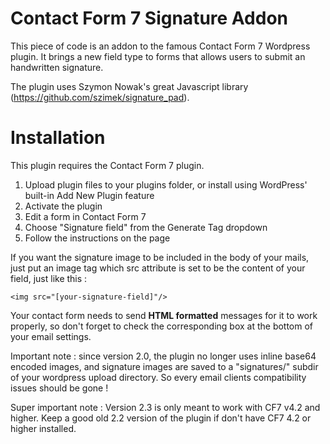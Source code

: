 Contact Form 7 Signature Addon
==============================

This piece of code is an addon to the famous Contact Form 7 Wordpress plugin.
It brings a new field type to forms that allows users to submit an handwritten signature.

The plugin uses Szymon Nowak's great Javascript library (https://github.com/szimek/signature_pad).

# Installation

This plugin requires the Contact Form 7 plugin.

1. Upload plugin files to your plugins folder, or install using WordPress' built-in Add New Plugin feature
2. Activate the plugin
3. Edit a form in Contact Form 7
4. Choose "Signature field" from the Generate Tag dropdown
5. Follow the instructions on the page

If you want the signature image to be included in the body of your mails, just put an image tag which src attribute is set to be the content of your field, just like this :
```
<img src="[your-signature-field]"/>
```
Your contact form needs to send **HTML formatted** messages for it to work properly, so don't forget to check the corresponding box at the bottom of your email settings.

Important note : since version 2.0, the plugin no longer uses inline base64 encoded images, and signature images are saved to a "signatures/" subdir of your wordpress upload directory. So every email clients compatibility issues should be gone !

Super important note : Version 2.3 is only meant to work with CF7 v4.2 and higher. Keep a good old 2.2 version of the plugin if don't have CF7 4.2 or higher installed.
